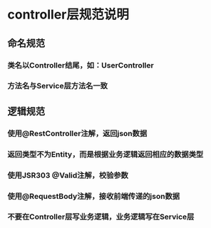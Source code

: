 # controller层规范说明

## 命名规范

### 类名以Controller结尾，如：UserController

### 方法名与Service层方法名一致

## 逻辑规范

### 使用@RestController注解，返回json数据

### 返回类型不为Entity，而是根据业务逻辑返回相应的数据类型

### 使用JSR303 @Valid注解，校验参数

### 使用@RequestBody注解，接收前端传递的json数据

### 不要在Controller层写业务逻辑，业务逻辑写在Service层